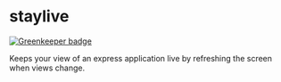 staylive
========

[![Greenkeeper badge](https://badges.greenkeeper.io/ForbesLindesay/staylive.svg)](https://greenkeeper.io/)

Keeps your view of an express application live by refreshing the screen when views change.